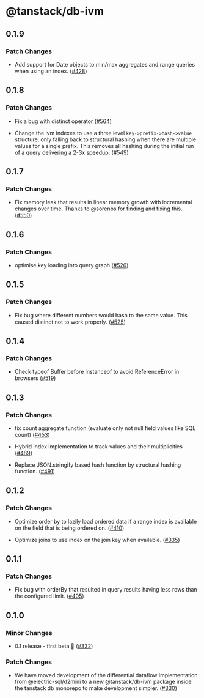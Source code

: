 # @tanstack/db-ivm

## 0.1.9

### Patch Changes

- Add support for Date objects to min/max aggregates and range queries when using an index. ([#428](https://github.com/TanStack/db/pull/428))

## 0.1.8

### Patch Changes

- Fix a bug with distinct operator ([#564](https://github.com/TanStack/db/pull/564))

- Change the ivm indexes to use a three level `key->prefix->hash->value` structure, only falling back to structural hashing when there are multiple values for a single prefix. This removes all hashing during the initial run of a query delivering a 2-3x speedup. ([#549](https://github.com/TanStack/db/pull/549))

## 0.1.7

### Patch Changes

- Fix memory leak that results in linear memory growth with incremental changes over time. Thanks to @sorenbs for finding and fixing this. ([#550](https://github.com/TanStack/db/pull/550))

## 0.1.6

### Patch Changes

- optimise key loading into query graph ([#526](https://github.com/TanStack/db/pull/526))

## 0.1.5

### Patch Changes

- Fix bug where different numbers would hash to the same value. This caused distinct not to work properly. ([#525](https://github.com/TanStack/db/pull/525))

## 0.1.4

### Patch Changes

- Check typeof Buffer before instanceof to avoid ReferenceError in browsers ([#519](https://github.com/TanStack/db/pull/519))

## 0.1.3

### Patch Changes

- fix count aggregate function (evaluate only not null field values like SQL count) ([#453](https://github.com/TanStack/db/pull/453))

- Hybrid index implementation to track values and their multiplicities ([#489](https://github.com/TanStack/db/pull/489))

- Replace JSON.stringify based hash function by structural hashing function. ([#491](https://github.com/TanStack/db/pull/491))

## 0.1.2

### Patch Changes

- Optimize order by to lazily load ordered data if a range index is available on the field that is being ordered on. ([#410](https://github.com/TanStack/db/pull/410))

- Optimize joins to use index on the join key when available. ([#335](https://github.com/TanStack/db/pull/335))

## 0.1.1

### Patch Changes

- Fix bug with orderBy that resulted in query results having less rows than the configured limit. ([#405](https://github.com/TanStack/db/pull/405))

## 0.1.0

### Minor Changes

- 0.1 release - first beta 🎉 ([#332](https://github.com/TanStack/db/pull/332))

### Patch Changes

- We have moved development of the differential dataflow implementation from @electric-sql/d2mini to a new @tanstack/db-ivm package inside the tanstack db monorepo to make development simpler. ([#330](https://github.com/TanStack/db/pull/330))

